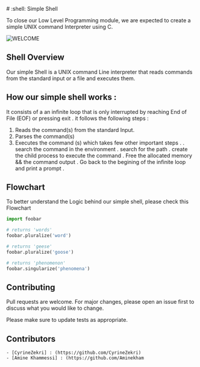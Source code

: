 <p align: center ># :shell: Simple Shell </p>

To close our Low Level Programming module, we are expected to create a simple UNIX command Interpreter using C.


![WELCOME](https://i.pinimg.com/originals/9d/b9/71/9db9712c704dfba57ad2737bcf0de8a3.gif)

## Shell Overview 
Our simple Shell is a UNIX command Line interpreter that reads commands from the standard input or a file
and executes them.

## How our simple shell works : 
It consists of a an infinite loop that is only interrupted by reaching End of File (EOF) or pressing exit .
it follows the following steps : 

1. Reads the command(s) from the standard Input.
2. Parses the command(s)
3. Executes the command (s) which takes few other important steps .
    . search the command in the environment 
    . search for the path 
    . create the child process to execute the command 
    . Free the allocated memory && the command output 
    . Go back to the begining of the infinite loop and print a prompt .

## Flowchart
To better understand the Logic behind our simple shell, please check this Flowchart 


```python
import foobar

# returns 'words'
foobar.pluralize('word')

# returns 'geese'
foobar.pluralize('goose')

# returns 'phenomenon'
foobar.singularize('phenomena')
```

## Contributing

Pull requests are welcome. For major changes, please open an issue first
to discuss what you would like to change.

Please make sure to update tests as appropriate.

## Contributors 
    - [CyrineZekri] : (https://github.com/CyrineZekri)
    - [Amine Khammessi] : (https://github.com/Aminekham